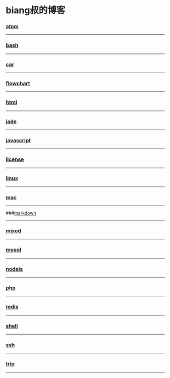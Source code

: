 biang叔的博客
===========

### [atom](atom/index)

---

### [bash](bash/index)

---

### [car](car/index)

---

### [flowchart](flowchart/index)

---

### [html](html/index)

---

### [jade](jade/index)

---

### [javascript](javascript/index)

---

### [license](license/index)

---

### [linux](linux/index)

---

### [mac](mac/index)

---

###[markdown](markdown/simple)

---

### [mixed](mixed/index)

---

### [mysql](mysql/index)

---

### [nodejs](nodejs/index)

---

### [php](php/index)

---

### [redis](redis/index)

---

### [shell](shell/index)

---

### [ssh](ssh/index)

---

### [trip](trip/index)

---
